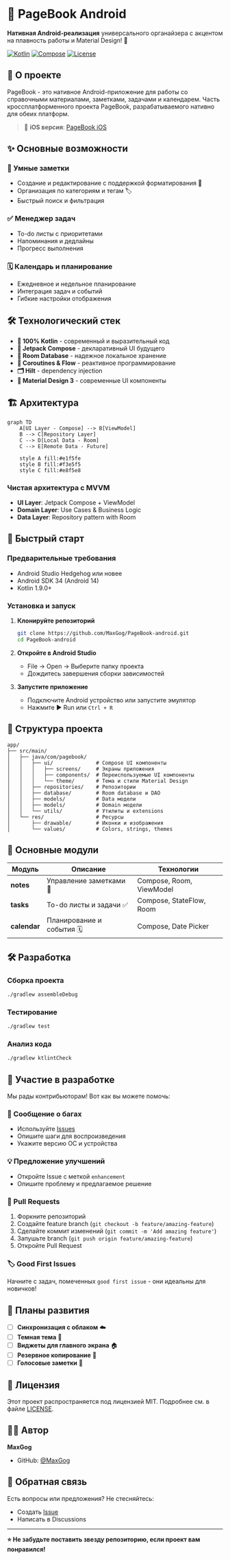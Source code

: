 # 📱 PageBook Android

**Нативная Android-реализация** универсального органайзера с акцентом на плавность работы и Material Design! 🚀

[![Kotlin](https://img.shields.io/badge/Kotlin-1.9.0-blue.svg)](https://kotlinlang.org)
[![Compose](https://img.shields.io/badge/Jetpack%20Compose-1.5-blue.svg)](https://developer.android.com/jetpack/compose)
[![License](https://img.shields.io/badge/License-MIT-green.svg)](LICENSE)

## 🌟 О проекте

PageBook - это нативное Android-приложение для работы со справочными материалами, заметками, задачами и календарем. Часть кроссплатформенного проекта PageBook, разрабатываемого нативно для обеих платформ.

> 📖 **iOS версия**: [PageBook iOS](https://github.com/MaxGog/PageBook-ios)

## ✨ Основные возможности

### 📝 Умные заметки
- Создание и редактирование с поддержкой форматирования 🎨
- Организация по категориям и тегам 🏷️
- Быстрый поиск и фильтрация

### ✅ Менеджер задач
- To-do листы с приоритетами
- Напоминания и дедлайны
- Прогресс выполнения

### 🗓️ Календарь и планирование
- Ежедневное и недельное планирование
- Интеграция задач и событий
- Гибкие настройки отображения

## 🛠 Технологический стек

- **💚 100% Kotlin** - современный и выразительный код
- **🎨 Jetpack Compose** - декларативный UI будущего
- **💾 Room Database** - надежное локальное хранение
- **🔄 Coroutines & Flow** - реактивное программирование
- **🗂️ Hilt** - dependency injection
- **📐 Material Design 3** - современные UI компоненты

## 🏗 Архитектура

```mermaid
graph TD
    A[UI Layer - Compose] --> B[ViewModel]
    B --> C[Repository Layer]
    C --> D[Local Data - Room]
    C --> E[Remote Data - Future]
    
    style A fill:#e1f5fe
    style B fill:#f3e5f5
    style C fill:#e8f5e8
```

### Чистая архитектура с MVVM
- **UI Layer**: Jetpack Compose + ViewModel
- **Domain Layer**: Use Cases & Business Logic  
- **Data Layer**: Repository pattern with Room

## 🚀 Быстрый старт

### Предварительные требования
- Android Studio Hedgehog или новее
- Android SDK 34 (Android 14)
- Kotlin 1.9.0+

### Установка и запуск

1. **Клонируйте репозиторий**
   ```bash
   git clone https://github.com/MaxGog/PageBook-android.git
   cd PageBook-android
   ```

2. **Откройте в Android Studio**
   - File → Open → Выберите папку проекта
   - Дождитесь завершения сборки зависимостей

3. **Запустите приложение**
   - Подключите Android устройство или запустите эмулятор
   - Нажмите ▶️ Run или `Ctrl + R`

## 📁 Структура проекта

```
app/
├── src/main/
│   ├── java/com/pagebook/
│   │   ├── ui/              # Compose UI компоненты
│   │   │   ├── screens/     # Экраны приложения
│   │   │   ├── components/  # Переиспользуемые UI компоненты
│   │   │   └── theme/       # Тема и стили Material Design
│   │   ├── repositories/    # Репозитории
│   │   ├── database/        # Room database и DAO
│   │   ├── models/          # Data модели
│   │   ├── models/          # Domain модели
│   │   └── utils/           # Утилиты и extensions
│   └── res/                 # Ресурсы
│       ├── drawable/        # Иконки и изображения
│       └── values/          # Colors, strings, themes
```

## 🧩 Основные модули

| Модуль | Описание | Технологии |
|--------|----------|------------|
| **notes** | Управление заметками 📝 | Compose, Room, ViewModel |
| **tasks** | To-do листы и задачи ✅ | Compose, StateFlow, Room |
| **calendar** | Планирование и события 🗓️ | Compose, Date Picker |

## 🛠 Разработка

### Сборка проекта
```bash
./gradlew assembleDebug
```

### Тестирование
```bash
./gradlew test
```

### Анализ кода
```bash
./gradlew ktlintCheck
```

## 🤝 Участие в разработке

Мы рады контрибьюторам! Вот как вы можете помочь:

### 🐛 Сообщение о багах
- Используйте [Issues](https://github.com/MaxGog/PageBook-android/issues)
- Опишите шаги для воспроизведения
- Укажите версию ОС и устройства

### 💡 Предложение улучшений
- Откройте Issue с меткой `enhancement`
- Опишите проблему и предлагаемое решение

### 🔧 Pull Requests
1. Форкните репозиторий
2. Создайте feature branch (`git checkout -b feature/amazing-feature`)
3. Сделайте коммит изменений (`git commit -m 'Add amazing feature'`)
4. Запушьте branch (`git push origin feature/amazing-feature`)
5. Откройте Pull Request

### 🏷️ Good First Issues
Начните с задач, помеченных `good first issue` - они идеальны для новичков!

## 🎯 Планы развития

- [ ] **Синхронизация с облаком** ☁️
- [ ] **Темная тема** 🌙  
- [ ] **Виджеты для главного экрана** 🏠
- [ ] **Резервное копирование** 💾
- [ ] **Голосовые заметки** 🎤

## 📄 Лицензия

Этот проект распространяется под лицензией MIT. Подробнее см. в файле [LICENSE](LICENSE).

## 👨‍💻 Автор

**MaxGog**
- GitHub: [@MaxGog](https://github.com/MaxGog)

## 💬 Обратная связь

Есть вопросы или предложения? Не стесняйтесь:
- Создать [Issue](https://github.com/MaxGog/PageBook-android/issues)
- Написать в Discussions

---

**⭐ Не забудьте поставить звезду репозиторию, если проект вам понравился!**
